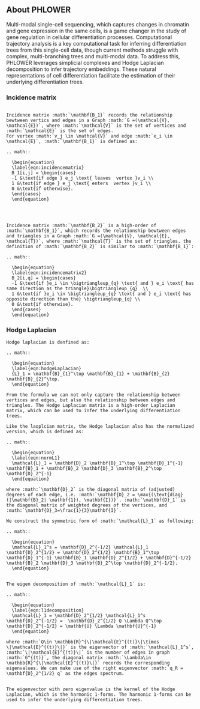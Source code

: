 ## About PHLOWER

Multi-modal single-cell sequencing, which captures changes in chromatin and gene expression in the same cells, is a game changer in the study of gene regulation in cellular differentiation processes. Computational trajectory analysis is a key computational task for inferring differentiation trees from this single-cell data, though current methods struggle with complex, multi-branching trees and multi-modal data. To address this, PHLOWER leverages simplicial complexes and Hodge Laplacian decomposition to infer trajectory embeddings. These natural representations of cell differentiation facilitate the estimation of their underlying differentiation trees.


### Incidence matrix

```{eval-rst}

Incidence matrix :math:`\mathbf{B_1}` records the relationship bewtween vertics and edges in a Graph :math:`G =(\mathcal{V}, \mathcal{E})`, where :math:`\mathcal{V}` is the set of vertices and :math:`\mathcal{E}` is the set of edges.
For vertex :math:`v_j \in \mathcal{V}` and edge :math:`e_i \in \mathcal{E}`, :math:`\mathbf{B_1}` is defined as:

.. math::

  \begin{equation}
  \label{eqn:incidencematrix}
  B_1[i,j] = \begin{cases}
  -1 &\text{if edge } e_j \text{ leaves  vertex }v_i \\
  1 &\text{if edge } e_j \text{ enters  vertex }v_i \\
  0 &\text{if otherwise}.
  \end{cases}
  \end{equation}




Incidence matrix :math:`\mathbf{B_2}` is a high-order of :math:`\mathbf{B_1}`, which records the relationship bewtween edges and triangles in a Graph :math:`G =(\mathcal{V}, \mathcal{E}, \mathcal{T})`, where :math:`\mathcal{T}` is the set of triangles. the definition of :math:`\mathbf{B_2}` is similar to :math:`\mathbf{B_1}`:

.. math::

  \begin{equation}
  \label{eqn:incidencematrix2}
  B_2[i,q] = \begin{cases}
  -1 &\text{if }e_i \in \bigtriangleup_{q} \text{ and } e_i \text{ has same direction as the triangle}\bigtriangleup_{q}  \\
  1 &\text{if }e_i \in \bigtriangleup_{q} \text{ and } e_i \text{ has opposite direction than the} \bigtriangleup_{q} \\
  0 &\text{if otherwise}.
  \end{cases}
  \end{equation}

```

### Hodge Laplacian

```{eval-rst}
Hodge laplacian is denfined as:

.. math::

  \begin{equation}
  \label{eqn:hodgeLaplacian}
  {L}_1 = \mathbf{B}_{1}^\top \mathbf{B}_{1} + \mathbf{B}_{2} \mathbf{B}_{2}^\top.
  \end{equation}

From the formula we can not only capture the relationship between vertices and edges, but also the relationship between edges and triangles. The Hodge Laplacian matrix is a high-order Laplacian matrix, which can be used to infer the underlying differentiation trees.

Like the laoplcian matrix, the Hodge laplacian also has the normalized version, which is defined as:

.. math::

  \begin{equation}
  \label{eqn:normL1}
  \mathcal{L}_1 = \mathbf{D}_2 \mathbf{B}_1^\top \mathbf{D}_1^{-1} \mathbf{B}_1 + \mathbf{B}_2 \mathbf{D}_3 \mathbf{B}_2^\top \mathbf{D}_2^{-1}
  \end{equation}

where :math:`\mathbf{D}_2` is the diagonal matrix of (adjusted) degrees of each edge, i.e. :math:`\mathbf{D}_2 = \max{(\text{diag}(|\mathbf{B}_2| \mathbf{1}), \mathbf{I})}`. :math:`\mathbf{D}_1` is the diagonal matrix of weighted degrees of the vertices, and :math:`\mathbf{D}_3=\frac{1}{3}\mathbf{I}`.

We construct the symmetric form of :math:`\mathcal{L}_1` as following:

.. math::

  \begin{equation}
  \mathcal{L}_1^s = \mathbf{D}_2^{-1/2} \mathcal{L}_1 \mathbf{D}_2^{1/2} = \mathbf{D}_2^{1/2} \mathbf{B}_1^\top \mathbf{D}_1^{-1} \mathbf{B}_1 \mathbf{D}_2^{1/2} + \mathbf{D}^{-1/2} \mathbf{B}_2 \mathbf{D}_3 \mathbf{B}_2^\top \mathbf{D}_2^{-1/2}.
  \end{equation}


The eigen decomposition of :math:`\mathcal{L}_1` is:

.. math::

  \begin{equation}
  \label{eqn:l1decomposition}
  \mathcal{L}_1 = \mathbf{D}_2^{1/2} \mathcal{L}_1^s \mathbf{D}_2^{-1/2} =  \mathbf{D}_2^{1/2} Q \Lambda Q^\top \mathbf{D}_2^{-1/2} = \mathbf{U} \Lambda \mathbf{U}^{-1}
  \end{equation}

where :math:`Q\in \mathbb{R}^{\|\mathcal{E}^{(t)}\|\times \|\mathcal{E}^{(t)}\|}` is the eigenvector of :math:`\mathcal{L}_1^s`, :math:`\|\mathcal{E}^{(t)}\|` is the number of edges in graph :math:`G^{(t)}`, the diagonal matrix :math:`\Lambda\in \mathbb{R}^{\|\mathcal{E}^{(t)}\|}` records the corresponding eigenvalues. We can make use of the right eigenvector :math:`q_R = \mathbf{D}_2^{1/2} q` as the edges spectrum.


The eigenvector with zero eigenvalue is the kernel of the Hodge Laplacian, which is the harmonic 1-forms. The harmonic 1-forms can be used to infer the underlying differentiation trees.
```
